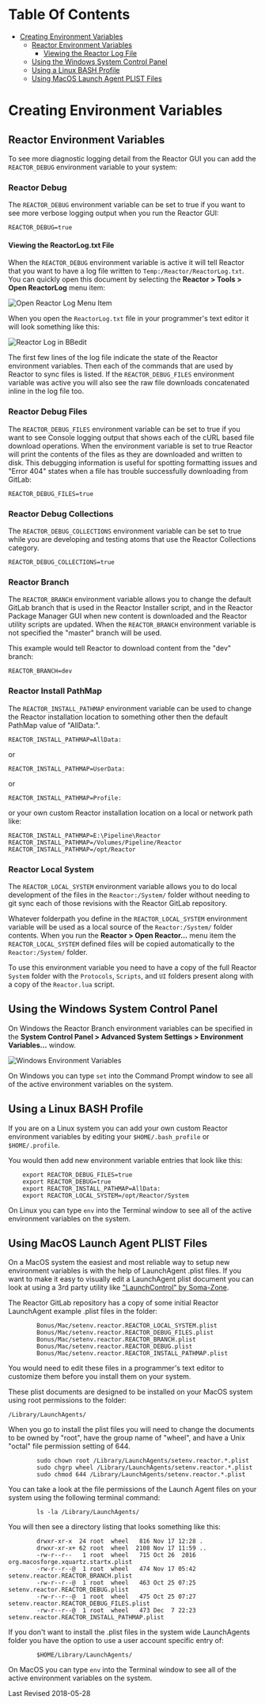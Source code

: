 # Table Of Contents #

- [Creating Environment Variables](Creating-Environment-Variables.html)
	- [Reactor Environment Variables](Creating-Environment-Variables.html#reactor-environment-variables)
		- [Viewing the Reactor Log File](Creating-Environment-Variables.html#viewing-the-reactor-log-file)
	- [Using the Windows System Control Panel](Creating-Environment-Variables.html#using-the-windows-system-control-panel)
	- [Using a Linux BASH Profile](Creating-Environment-Variables.html#using-a-linux-bash-profile)
	- [Using MacOS Launch Agent PLIST Files](Creating-Environment-Variables.html#using-macos-launch-agent-plist-files)

# <a name="creating-environment-variables"></a>Creating Environment Variables #

## <a name="reactor-environment-variables"></a>Reactor Environment Variables ##

To see more diagnostic logging detail from the Reactor GUI you can add the `REACTOR_DEBUG` environment variable to your system:

### <a name="reactor-debug"></a>Reactor Debug ###

The `REACTOR_DEBUG` environment variable can be set to true if you want to see more verbose logging output when you run the Reactor GUI:

`REACTOR_DEBUG=true`

#### <a name="viewing-the-reactor-log-file"></a>Viewing the ReactorLog.txt File ####

When the `REACTOR_DEBUG` environment variable is active it will tell Reactor that you want to have a log file written to `Temp:/Reactor/ReactorLog.txt`. You can quickly open this document by selecting the **Reactor > Tools > Open ReactorLog** menu item:

![Open Reactor Log Menu Item](Images/reactor-menu-open-reactor-log.png)

When you open the `ReactorLog.txt` file in your programmer's text editor it will look something like this:

![Reactor Log in BBedit](Images/reactorlog-textfile.png)

The first few lines of the log file indicate the state of the Reactor environment variables. Then each of the commands that are used by Reactor to sync files is listed. If the `REACTOR_DEBUG_FILES` environment variable was active you will also see the raw file downloads concatenated inline in the log file too.

### <a name="reactor-debug-files"></a>Reactor Debug Files ###

The `REACTOR_DEBUG_FILES` environment variable can be set to true if you want to see Console logging output that shows each of the cURL based file download operations. When the environment variable is set to true Reactor will print the contents of the files as they are downloaded and written to disk. This debugging information is useful for spotting formatting issues and "Error 404" states when a file has trouble successfully downloading from GitLab:

`REACTOR_DEBUG_FILES=true`

### <a name="reactor-debug-collections"></a>Reactor Debug Collections ###

The `REACTOR_DEBUG_COLLECTIONS` environment variable can be set to true while you are developing and testing atoms that use the Reactor Collections category.

`REACTOR_DEBUG_COLLECTIONS=true`

### <a name="reactor-branch"></a>Reactor Branch ###

The `REACTOR_BRANCH` environment variable allows you to change the default GitLab branch that is used in the Reactor Installer script, and in the Reactor Package Manager GUI when new content is downloaded and the Reactor utility scripts are updated. When the `REACTOR_BRANCH` environment variable is not specified the "master" branch will be used.

This example would tell Reactor to download content from the "dev" branch:

`REACTOR_BRANCH=dev`

### <a name="reactor-install-pathmap"></a>Reactor Install PathMap ###

The `REACTOR_INSTALL_PATHMAP` environment variable can be used to change the Reactor installation location to something other then the default PathMap value of "AllData:".

`REACTOR_INSTALL_PATHMAP=AllData:`

or

`REACTOR_INSTALL_PATHMAP=UserData:`

or

`REACTOR_INSTALL_PATHMAP=Profile:`

or your own custom Reactor installation location on a local or network path like:

`REACTOR_INSTALL_PATHMAP=E:\Pipeline\Reactor`
`REACTOR_INSTALL_PATHMAP=/Volumes/Pipeline/Reactor`
`REACTOR_INSTALL_PATHMAP=/opt/Reactor`

### <a name="reactor-local-system"></a>Reactor Local System ###

The `REACTOR_LOCAL_SYSTEM` environment variable allows you to do local development of the files in the `Reactor:/System/` folder without needing to git sync each of those revisions with the Reactor GitLab repository.

Whatever folderpath you define in the `REACTOR_LOCAL_SYSTEM` environment variable will be used as a local source of the `Reactor:/System/` folder contents. When you run the **Reactor > Open Reactor...** menu item the `REACTOR_LOCAL_SYSTEM` defined files will be copied automatically to the `Reactor:/System/` folder.

To use this environment variable you need to have a copy of the full Reactor `System` folder with the `Protocols`, `Scripts`, and `UI` folders present along with a copy of the `Reactor.lua` script.

## <a name="using-the-windows-system-control-panel"></a>Using the Windows System Control Panel ##

On Windows the Reactor Branch environment variables can be specified in the **System Control Panel > Advanced System Settings > Environment Variables...** window.

![Windows Environment Variables](Images/windows-environment-variables.png)

On Windows you can type `set` into the Command Prompt window to see all of the active environment variables on the system.

## <a name="using-a-linux-bash-profile"></a>Using a Linux BASH Profile ##

If you are on a Linux system you can add your own custom Reactor environment variables by editing your `$HOME/.bash_profile` or `$HOME/.profile`.

You would then add new environment variable entries that look like this:

		export REACTOR_DEBUG_FILES=true
		export REACTOR_DEBUG=true
		export REACTOR_INSTALL_PATHMAP=AllData:
		export REACTOR_LOCAL_SYSTEM=/opt/Reactor/System

On Linux you can type `env` into the Terminal window to see all of the active environment variables on the system.

## <a name="using-macos-launch-agent-plist-files"></a>Using MacOS Launch Agent PLIST Files ##

On a MacOS system the easiest and most reliable way to setup new environment variables is with the help of LaunchAgent .plist files. If you want to make it easy to visually edit a LaunchAgent plist document you can look at using a 3rd party utility like ["LaunchControl" by Soma-Zone](http://www.soma-zone.com/LaunchControl/).

The Reactor GitLab repository has a copy of some initial Reactor LaunchAgent example .plist files in the folder:

			Bonus/Mac/setenv.reactor.REACTOR_LOCAL_SYSTEM.plist
			Bonus/Mac/setenv.reactor.REACTOR_DEBUG_FILES.plist
			Bonus/Mac/setenv.reactor.REACTOR_BRANCH.plist
			Bonus/Mac/setenv.reactor.REACTOR_DEBUG.plist
			Bonus/Mac/setenv.reactor.REACTOR_INSTALL_PATHMAP.plist

You would need to edit these files in a programmer's text editor to customize them before you install them on your system.

These plist documents are designed to be installed on your MacOS system using root permissions to the folder:

`/Library/LaunchAgents/`

When you go to install the plist files you will need to change the documents to be owned by "root", have the group name of "wheel", and have a Unix "octal" file permission setting of 644.

			sudo chown root /Library/LaunchAgents/setenv.reactor.*.plist
			sudo chgrp wheel /Library/LaunchAgents/setenv.reactor.*.plist
			sudo chmod 644 /Library/LaunchAgents/setenv.reactor.*.plist

You can take a look at the file permissions of the Launch Agent files on your system using the following terminal command:

			ls -la /Library/LaunchAgents/

You will then see a directory listing that looks something like this:

			drwxr-xr-x  24 root  wheel   816 Nov 17 12:28 .
			drwxr-xr-x+ 62 root  wheel  2108 Nov 17 11:59 ..
			-rw-r--r--   1 root  wheel   715 Oct 26  2016 org.macosforge.xquartz.startx.plist
			-rw-r--r--@  1 root  wheel   474 Nov 17 05:42 setenv.reactor.REACTOR_BRANCH.plist
			-rw-r--r--@  1 root  wheel   463 Oct 25 07:25 setenv.reactor.REACTOR_DEBUG.plist
			-rw-r--r--@  1 root  wheel   475 Oct 25 07:27 setenv.reactor.REACTOR_DEBUG_FILES.plist
			-rw-r--r--@  1 root  wheel   473 Dec  7 22:23 setenv.reactor.REACTOR_INSTALL_PATHMAP.plist

If you don't want to install the .plist files in the system wide LaunchAgents folder you have the option to use a user account specific entry of:

			$HOME/Library/LaunchAgents/

On MacOS you can type `env` into the Terminal window to see all of the active environment variables on the system.


Last Revised 2018-05-28
